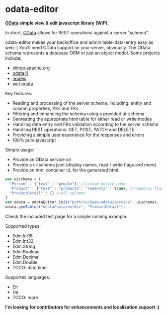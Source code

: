# odata-editor
**<a href="http://odata.org" target="_blank">OData</a> simple view &amp; edit javascript library (WIP).**


In short, <a href="http://odata.org" target="_blank">OData</a> allows for REST operations against a server "schema".

odata-editor makes your backoffice and admin table-data-entry easy as web :)
You'll need OData support on your server, obviously. The OData schema represents a database ORM or just an object model.
Some projects include:
* <a href="http://olingo.apache.org/" target="_blank">olingo.apache.org</a>
* <a href="https://code.google.com/p/odata4j/" target="_blank">odata4j</a>
* <a href="https://www.npmjs.com/package/odata-server" target="_blank">nodejs</a>
* <a href="https://msdn.microsoft.com/en-us/data/odata.aspx" target="_blank">wcf odata</a>

Key features:
* Reading and processing of the server schema, including: entity and column properties, PKs and FKs
* Filtering and enhancing the schema using a provided ui-schema
* Genreating the appropriate html table for either read or write modes
* Handling data entry and FKs validation according to the server schema
* Handling REST operations: GET, POST, PATCH and DELETE
* Providing a simple user experience for the responses and errors
* 100% pure javascript

Simple usage:
* Provide an OData service uri
* Provide a ui-schema json (display names, read / write flags and more)
* Provide an html container id, for the generated html

```javascript
var uischema = {
  "Person" : {"text" : "people"}, //custom entity name
  "Product" : {"text" : "products", "readonly" : true}, //readonly flag
  "ProductDetail" : {} //all columns
}
var odata = odataEditor.init("path/to/base/odata/service", uischema);
odata.genTables("odataContainerDiv", "ProductDetail");
```

Check the included test page for a simple running example.

Supported types:
* Edm.Int16
* Edm.Int32
* Edm.String
* Edm.Boolean
* Edm.Decimal
* Edm.Double
* TODO: date time

Supportes languages:
* En
* He
* TODO: more

**I'm looking for contributors for enhancements and localization support :)**

